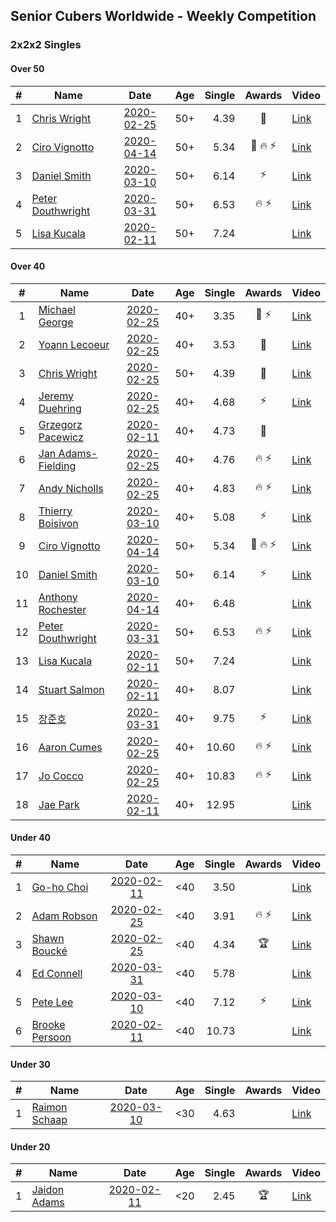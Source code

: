 ## Senior Cubers Worldwide - Weekly Competition
### 2x2x2 Singles

#### Over 50

| # | Name | Date | Age | Single | Awards | Video |
| :--: | -- | :--: | :--: | --: | :--: | -- |
| 1 | [Chris Wright](../persons/chris_wright.md) | [2020-02-25](2020-02-25.md) | 50+ | 4.39 | 🥈 | [Link](https://www.facebook.com/events/2972213492840148/permalink/2980258662035631/) |
| 2 | [Ciro Vignotto](../persons/ciro_vignotto.md) | [2020-04-14](2020-04-14.md) | 50+ | 5.34 | 🥈 🔥 ⚡ | [Link](https://www.facebook.com/events/982619255468618/permalink/983361152061095/) |
| 3 | [Daniel Smith](../persons/daniel_smith.md) | [2020-03-10](2020-03-10.md) | 50+ | 6.14 | ⚡ | [Link](https://www.facebook.com/events/654143022005686/permalink/654711775282144/) |
| 4 | [Peter Douthwright](../persons/peter_douthwright.md) | [2020-03-31](2020-03-31.md) | 50+ | 6.53 | 🔥 ⚡ | [Link](https://www.facebook.com/events/637372103486119/permalink/641080066448656/) |
| 5 | [Lisa Kucala](../persons/lisa_kucala.md) | [2020-02-11](2020-02-11.md) | 50+ | 7.24 |  | [Link](https://www.facebook.com/events/176704156956327/permalink/177822780177798/) |

#### Over 40

| # | Name | Date | Age | Single | Awards | Video |
| :--: | -- | :--: | :--: | --: | :--: | -- |
| 1 | [Michael George](../persons/michael_george.md) | [2020-02-25](2020-02-25.md) | 40+ | 3.35 | 🥇 ⚡ | [Link](https://www.facebook.com/events/2972213492840148/permalink/2972679519460212/) |
| 2 | [Yoann Lecoeur](../persons/yoann_lecoeur.md) | [2020-02-25](2020-02-25.md) | 40+ | 3.53 | 🥉 | [Link](https://www.facebook.com/events/2972213492840148/permalink/2982133431848154/) |
| 3 | [Chris Wright](../persons/chris_wright.md) | [2020-02-25](2020-02-25.md) | 50+ | 4.39 | 🥈 | [Link](https://www.facebook.com/events/2972213492840148/permalink/2980258662035631/) |
| 4 | [Jeremy Duehring](../persons/jeremy_duehring.md) | [2020-02-25](2020-02-25.md) | 40+ | 4.68 | ⚡ | [Link](https://www.facebook.com/events/2972213492840148/permalink/2975847589143405/) |
| 5 | [Grzegorz Pacewicz](../persons/grzegorz_pacewicz.md) | [2020-02-11](2020-02-11.md) | 40+ | 4.73 | 🥉 | |
| 6 | [Jan Adams-Fielding](../persons/jan_adams-fielding.md) | [2020-02-25](2020-02-25.md) | 40+ | 4.76 | 🔥 ⚡ | [Link](https://www.facebook.com/events/2972213492840148/permalink/2982607318467432/) |
| 7 | [Andy Nicholls](../persons/andy_nicholls.md) | [2020-02-25](2020-02-25.md) | 40+ | 4.83 | 🔥 ⚡ | [Link](https://www.facebook.com/events/2972213492840148/permalink/2980371598691004/) |
| 8 | [Thierry Boisivon](../persons/thierry_boisivon.md) | [2020-03-10](2020-03-10.md) | 40+ | 5.08 | ⚡ | [Link](https://www.facebook.com/events/654143022005686/permalink/656482748438380/) |
| 9 | [Ciro Vignotto](../persons/ciro_vignotto.md) | [2020-04-14](2020-04-14.md) | 50+ | 5.34 | 🥈 🔥 ⚡ | [Link](https://www.facebook.com/events/982619255468618/permalink/983361152061095/) |
| 10 | [Daniel Smith](../persons/daniel_smith.md) | [2020-03-10](2020-03-10.md) | 50+ | 6.14 | ⚡ | [Link](https://www.facebook.com/events/654143022005686/permalink/654711775282144/) |
| 11 | [Anthony Rochester](../persons/anthony_rochester.md) | [2020-04-14](2020-04-14.md) | 40+ | 6.48 |  | [Link](https://www.facebook.com/events/982619255468618/permalink/982655132131697/) |
| 12 | [Peter Douthwright](../persons/peter_douthwright.md) | [2020-03-31](2020-03-31.md) | 50+ | 6.53 | 🔥 ⚡ | [Link](https://www.facebook.com/events/637372103486119/permalink/641080066448656/) |
| 13 | [Lisa Kucala](../persons/lisa_kucala.md) | [2020-02-11](2020-02-11.md) | 50+ | 7.24 |  | [Link](https://www.facebook.com/events/176704156956327/permalink/177822780177798/) |
| 14 | [Stuart Salmon](../persons/stuart_salmon.md) | [2020-02-11](2020-02-11.md) | 40+ | 8.07 |  | [Link](https://www.facebook.com/events/176704156956327/permalink/181182663175143/) |
| 15 | [장준호](../persons/장준호.md) | [2020-03-31](2020-03-31.md) | 40+ | 9.75 | ⚡ | [Link](https://www.facebook.com/events/637372103486119/permalink/637410080148988/) |
| 16 | [Aaron Cumes](../persons/aaron_cumes.md) | [2020-02-25](2020-02-25.md) | 40+ | 10.60 | 🔥 ⚡ | [Link](https://www.facebook.com/events/2972213492840148/permalink/2981566378571526/) |
| 17 | [Jo Cocco](../persons/jo_cocco.md) | [2020-02-25](2020-02-25.md) | 40+ | 10.83 | 🔥 ⚡ | [Link](https://www.facebook.com/events/2972213492840148/permalink/2981767918551372/) |
| 18 | [Jae Park](../persons/jae_park.md) | [2020-02-11](2020-02-11.md) | 40+ | 12.95 |  | [Link](https://www.facebook.com/events/176704156956327/permalink/177449880215088/) |

#### Under 40

| # | Name | Date | Age | Single | Awards | Video |
| :--: | -- | :--: | :--: | --: | :--: | -- |
| 1 | [Go-ho Choi](../persons/go-ho_choi.md) | [2020-02-11](2020-02-11.md) | <40 | 3.50 |  | [Link](https://www.facebook.com/events/176704156956327/permalink/178287783464631/) |
| 2 | [Adam Robson](../persons/adam_robson.md) | [2020-02-25](2020-02-25.md) | <40 | 3.91 | 🔥 ⚡ | [Link](https://www.facebook.com/events/2972213492840148/permalink/2979462932115204/) |
| 3 | [Shawn Boucké](../persons/shawn_boucke.md) | [2020-02-25](2020-02-25.md) | <40 | 4.34 | 🏆 | [Link](https://www.facebook.com/events/2972213492840148/permalink/2975010722560425/) |
| 4 | [Ed Connell](../persons/ed_connell.md) | [2020-03-31](2020-03-31.md) | <40 | 5.78 |  | [Link](https://www.facebook.com/events/637372103486119/permalink/638709733352356/) |
| 5 | [Pete Lee](../persons/pete_lee.md) | [2020-03-10](2020-03-10.md) | <40 | 7.12 | ⚡ | [Link](https://www.facebook.com/events/654143022005686/permalink/657880148298640/) |
| 6 | [Brooke Persoon](../persons/brooke_persoon.md) | [2020-02-11](2020-02-11.md) | <40 | 10.73 |  | [Link](https://www.facebook.com/events/176704156956327/permalink/181292296497513/) |

#### Under 30

| # | Name | Date | Age | Single | Awards | Video |
| :--: | -- | :--: | :--: | --: | :--: | -- |
| 1 | [Raimon Schaap](../persons/raimon_schaap.md) | [2020-03-10](2020-03-10.md) | <30 | 4.63 |  | [Link](https://www.facebook.com/events/654143022005686/permalink/657641461655842/) |

#### Under 20

| # | Name | Date | Age | Single | Awards | Video |
| :--: | -- | :--: | :--: | --: | :--: | -- |
| 1 | [Jaidon Adams](../persons/jaidon_adams.md) | [2020-02-11](2020-02-11.md) | <20 | 2.45 | 🏆 | [Link](https://www.facebook.com/events/176704156956327/permalink/180633799896696/) |


<!-- Global site tag (gtag.js) - Google Analytics -->
<script async src="https://www.googletagmanager.com/gtag/js?id=UA-86348435-3"></script>
<script>window.dataLayer = window.dataLayer || []; function gtag() {dataLayer.push(arguments);} gtag('js', new Date()); gtag('config', 'UA-86348435-3');</script>
